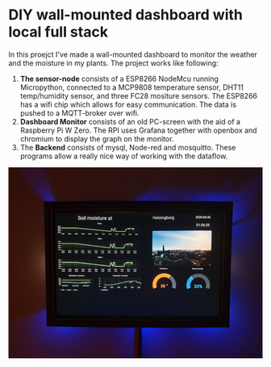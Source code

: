 <h1> DIY wall-mounted dashboard with local full stack </h1>
In this proejct I've made a wall-mounted dashboard to monitor the weather and the moisture in my plants. The project works like following:

1.  **The sensor-node** consists of a ESP8266 NodeMcu running Micropython, connected to a MCP9808 temperature sensor, DHT11 temp/humidity sensor, and three FC28 mositure sensors. The ESP8266 has a wifi chip which allows for easy communication. The data is pushed to a MQTT-broker over wifi.
2. **Dashboard Monitor** consists of an old PC-screen with the aid of a Raspberry Pi W Zero. The RPI uses Grafana together with openbox and chromium to display the graph on the monitor. 
3. The **Backend** consists of mysql, Node-red and mosquitto. These programs allow a really nice way of working with the dataflow.

![monitor.jpg](https://github.com/victorhook/iot-course-project/blob/master/monitor.jpg)
